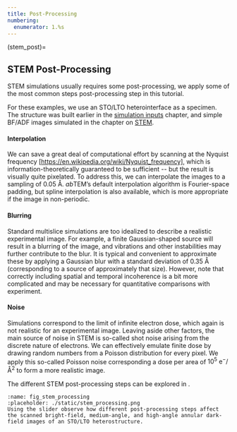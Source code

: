 ```yaml
---
title: Post-Processing
numbering:
  enumerator: 1.%s
---
```


(stem_post)=
## STEM Post-Processing
STEM simulations usually requires some post-processing, we apply some of the most common steps post-processing step in this tutorial.

For these examples, we use an STO/LTO heterointerface as a specimen. The structure was built earlier in the [simulation inputs](./sim_inputs.md) chapter, and simple BF/ADF images simulated in the chapter on [STEM](./STEM.md).

#### Interpolation
We can save a great deal of computational effort by scanning at the Nyquist frequency [https://en.wikipedia.org/wiki/Nyquist_frequency], which is information-theoretically guaranteed to be sufficient -- but the result is visually quite pixelated. To address this, we can interpolate the images to a sampling of 0.05 Å. *ab*TEM’s default interpolation algorithm is Fourier-space padding, but spline interpolation is also available, which is more appropriate if the image in non-periodic.

#### Blurring
Standard multislice simulations are too idealized to describe a realistic experimental image. For example, a finite Gaussian-shaped source will result in a blurring of the image, and vibrations and other instabilities may further contribute to the blur. It is typical and convenient to approximate these by applying a Gaussian blur with a standard deviation of $0.35 \ \mathrm{Å}$ (corresponding to a source of approximately that size). However, note that correctly including spatial and temporal incoherence is a bit more complicated and may be necessary for quantitative comparisons with experiment.

#### Noise
Simulations correspond to the limit of infinite electron dose, which again is not realistic for an experimental image. Leaving aside other factors, the main source of noise in STEM is so-called shot noise arising from the discrete nature of electrons. We can effectively emulate finite dose by drawing random numbers from a Poisson distribution for every pixel. We apply this so-called Poisson noise corresponding a dose per area of $10^5 \ \mathrm{e}^- / \mathrm{Å}^2$ to form a more realistic image.

The different STEM post-processing steps can be explored in [](#fig_stem_processing).

```{figure} #app:stem_processing
:name: fig_stem_processing
:placeholder: ./static/stem_processing.png
Using the slider observe how different post-processing steps affect the scanned bright-field, medium-angle, and high-angle annular dark-field images of an STO/LTO heterostructure.
```